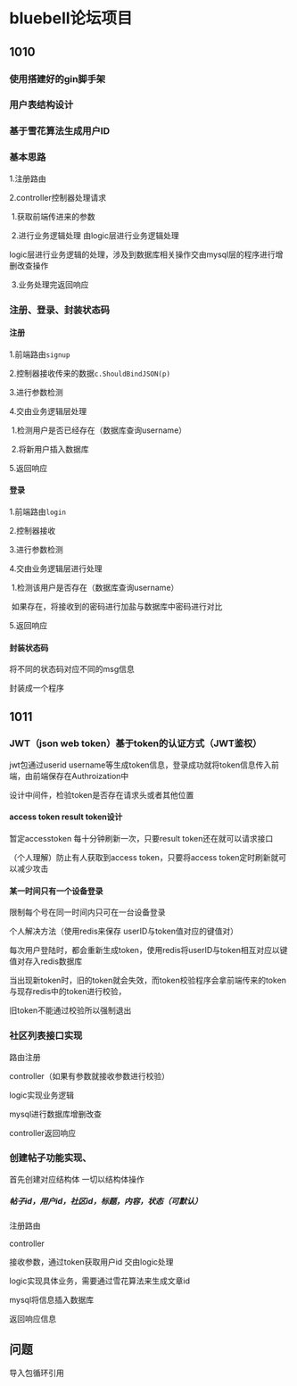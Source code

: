 # bluebell论坛项目

## 1010

### 使用搭建好的gin脚手架

### 用户表结构设计

### 基于雪花算法生成用户ID

### 基本思路

1.注册路由

2.controller控制器处理请求

​		1.获取前端传进来的参数

​		2.进行业务逻辑处理  由logic层进行业务逻辑处理

​				logic层进行业务逻辑的处理，涉及到数据库相关操作交由mysql层的程序进行增删改查操作

​		3.业务处理完返回响应

### 注册、登录、封装状态码

#### 注册

1.前端路由`signup`

2.控制器接收传来的数据`c.ShouldBindJSON(p)`

3.进行参数检测

4.交由业务逻辑层处理

​		1.检测用户是否已经存在（数据库查询username）

​		2.将新用户插入数据库

5.返回响应

#### 登录

1.前端路由`login`

2.控制器接收

3.进行参数检测

4.交由业务逻辑层进行处理

​		1.检测该用户是否存在（数据库查询username）

​				如果存在，将接收到的密码进行加盐与数据库中密码进行对比

5.返回响应

#### 封装状态码

将不同的状态码对应不同的msg信息

封装成一个程序

## 1011

### JWT（json web token）基于token的认证方式（JWT鉴权）

jwt包通过userid username等生成token信息，登录成功就将token信息传入前端，由前端保存在Authroization中

设计中间件，检验token是否存在请求头或者其他位置

#### access token  result token设计

暂定accesstoken 每十分钟刷新一次，只要result token还在就可以请求接口

（个人理解）防止有人获取到access token，只要将access token定时刷新就可以减少攻击

#### 某一时间只有一个设备登录

限制每个号在同一时间内只可在一台设备登录

个人解决方法（使用redis来保存 userID与token值对应的键值对）

每次用户登陆时，都会重新生成token，使用redis将userID与token相互对应以键值对存入redis数据库

当出现新token时，旧的token就会失效，而token校验程序会拿前端传来的token与现存redis中的token进行校验，

旧token不能通过校验所以强制退出

### 社区列表接口实现

路由注册

controller（如果有参数就接收参数进行校验）

logic实现业务逻辑

mysql进行数据库增删改查

controller返回响应

### 创建帖子功能实现、

首先创建对应结构体 一切以结构体操作

##### 帖子id，用户id，社区id，标题，内容，状态（可默认）

注册路由

controller

接收参数，通过token获取用户id 交由logic处理

logic实现具体业务，需要通过雪花算法来生成文章id

mysql将信息插入数据库

返回响应信息

## 问题

导入包循环引用
